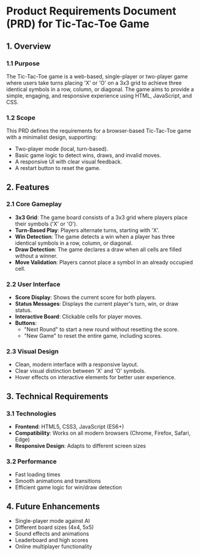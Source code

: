 # Product Requirements Document (PRD) for Tic-Tac-Toe Game

## 1. Overview
### 1.1 Purpose
The Tic-Tac-Toe game is a web-based, single-player or two-player game where users take turns placing 'X' or 'O' on a 3x3 grid to achieve three identical symbols in a row, column, or diagonal. The game aims to provide a simple, engaging, and responsive experience using HTML, JavaScript, and CSS.

### 1.2 Scope
This PRD defines the requirements for a browser-based Tic-Tac-Toe game with a minimalist design, supporting:
- Two-player mode (local, turn-based).
- Basic game logic to detect wins, draws, and invalid moves.
- A responsive UI with clear visual feedback.
- A restart button to reset the game.

## 2. Features
### 2.1 Core Gameplay
- **3x3 Grid**: The game board consists of a 3x3 grid where players place their symbols ('X' or 'O').
- **Turn-Based Play**: Players alternate turns, starting with 'X'.
- **Win Detection**: The game detects a win when a player has three identical symbols in a row, column, or diagonal.
- **Draw Detection**: The game declares a draw when all cells are filled without a winner.
- **Move Validation**: Players cannot place a symbol in an already occupied cell.

### 2.2 User Interface
- **Score Display**: Shows the current score for both players.
- **Status Messages**: Displays the current player's turn, win, or draw status.
- **Interactive Board**: Clickable cells for player moves.
- **Buttons**:
  - "Next Round" to start a new round without resetting the score.
  - "New Game" to reset the entire game, including scores.

### 2.3 Visual Design
- Clean, modern interface with a responsive layout.
- Clear visual distinction between 'X' and 'O' symbols.
- Hover effects on interactive elements for better user experience.

## 3. Technical Requirements
### 3.1 Technologies
- **Frontend**: HTML5, CSS3, JavaScript (ES6+)
- **Compatibility**: Works on all modern browsers (Chrome, Firefox, Safari, Edge)
- **Responsive Design**: Adapts to different screen sizes

### 3.2 Performance
- Fast loading times
- Smooth animations and transitions
- Efficient game logic for win/draw detection

## 4. Future Enhancements
- Single-player mode against AI
- Different board sizes (4x4, 5x5)
- Sound effects and animations
- Leaderboard and high scores
- Online multiplayer functionality